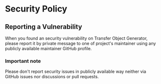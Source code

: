 Security Policy
===============

Reporting a Vulnerability
-------------------------

When you found an security vulnerability on Transfer Object Generator,
please report it by private message to one of project's maintainer using
any publicly available maintainer GitHub profile.

### Important note

Please don't report security issues in publicly available way neither via GitHub issues
nor discussions or pull requests.
